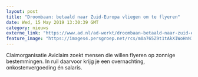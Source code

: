 ```yaml
---
layout: post
title: "Droombaan: betaald naar Zuid-Europa vliegen om te flyeren"
date: Wed, 15 May 2019 13:30:39 GMT
category: nieuws
externe_link: "https://www.ad.nl/ad-werkt/droombaan-betaald-naar-zuid-europa-vliegen-om-te-flyeren~a941422e/"
feature_image: "https://images4.persgroep.net/rcs/m0a765Z9t1tAkXIWoHnN1NUsSPo/diocontent/148347038/_fitwidth/400/?appId=21791a8992982cd8da851550a453bd7f&quality=0.7"
---
```


Claimorganisatie Aviclaim zoekt mensen die willen flyeren op zonnige bestemmingen. In ruil daarvoor krijg je een overnachting, onkostenvergoeding én salaris.
